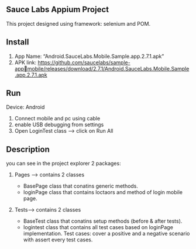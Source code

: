 ## Sauce Labs Appium Project
This project designed using framework: selenium and POM.

## Install
1) App Name: “Android.SauceLabs.Mobile.Sample.app.2.7.1.apk”
2) APK link: https://github.com/saucelabs/sample-appmobile/releases/download/2.7.1/Android.SauceLabs.Mobile.Sample.app.2.7.1.apk

## Run 
Device: Android
1) Connect mobile and pc using cable
2) enable USB debugging from settings
3) Open LoginTest class --> click on Run All

## Description 
you can see in the project explorer 2 packages:
 1) Pages --> contains 2 classes
      - BasePage class that conatins generic methods. 
      - loginPage class that contains loctaors and method of login mobile page.
   
  2) Tests--> contains 2 classes
      - BaseTest class that conatins setup methods (before & after tests). 
      - logintest class that contains all test cases based on loginPage implementation.
          Test cases: cover a positive and a negative scenario with assert every test cases.
